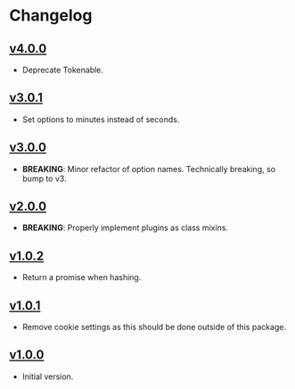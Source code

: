 # Changelog

## [v4.0.0](https://github.com/combine/objection-auth/tree/v4.0.0)

- Deprecate Tokenable.

## [v3.0.1](https://github.com/combine/objection-auth/tree/v3.0.0)

- Set options to minutes instead of seconds.

## [v3.0.0](https://github.com/combine/objection-auth/tree/v3.0.0)

- **BREAKING**: Minor refactor of option names. Technically breaking, so bump
  to v3.

## [v2.0.0](https://github.com/combine/objection-auth/tree/v2.0.0)

- **BREAKING**: Properly implement plugins as class mixins.

## [v1.0.2](https://github.com/combine/objection-auth/tree/v1.0.2)

- Return a promise when hashing.

## [v1.0.1](https://github.com/combine/objection-auth/tree/v1.0.1)

- Remove cookie settings as this should be done outside of this package.

## [v1.0.0](https://github.com/combine/objection-auth/tree/v1.0.0)

- Initial version.
